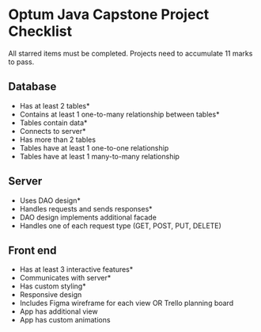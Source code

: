 # Optum Java Capstone Project Checklist 

All starred items must be completed. Projects need to accumulate 11 marks to pass.

## Database 
* Has at least 2 tables*
* Contains at least 1 one-to-many relationship between tables*
* Tables contain data*
* Connects to server*
* Has more than 2 tables
* Tables have at least 1 one-to-one relationship
* Tables have at least 1 many-to-many relationship
## Server
* Uses DAO design*
* Handles requests and sends responses*
* DAO design implements additional facade
* Handles one of each request type (GET, POST, PUT, DELETE)
## Front end
* Has at least 3 interactive features*
* Communicates with server*
* Has custom styling*
* Responsive design
* Includes Figma wireframe for each view OR Trello planning board
* App has additional view
* App has custom animations


